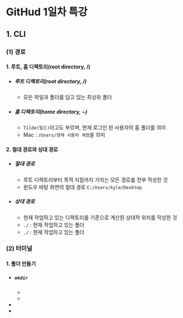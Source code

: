 # GitHud 1일차 특강

## 1. CLI

### (1) 경로

#### 1. 루트, 홈 디렉토리(root directory, /)

- ##### 루트 디렉토리(root directory, /)

  - 모든 파일과 폴더를 담고 있는 최상위 폴더

- ##### 홈 디렉토리(home directory, ~)

  - `Tilde(틸드)`라고도 부르며, 현재 로그인 된 사용자의 홈 폴더를 의미
  - Mac : `/Users/현재 사용자 계정`을 의미



#### 2. 절대 경로와 상대 경로

- ##### 절대 경로

  - 루트 디렉토리부터 목적 지점까지 거치는 모든 경로를 전부 작성한 것
  - 윈도우 바탕 화면의 절대 경로 `C:/Users/kyle/Desktop`

- ##### 상대 경로

  - 현재 작업하고 있는 디렉토리를 기준으로 계산된 상대적 위치를 작성한 것
  - `./` : 현재 작업하고 있는 폴더
  - `./` : 현재 작업하고 있는 폴더

  

### (2) 터미널

#### 1. 폴더 만들기

- ##### `mkdir`

  - 
  - 

- 

  - 



#### 













